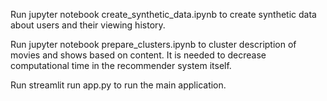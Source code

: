 Run jupyter notebook create_synthetic_data.ipynb to create synthetic data about users and their viewing history.

Run jupyter notebook prepare_clusters.ipynb to cluster description of movies and shows based on content. It is needed to decrease computational time in the recommender system itself.

Run streamlit run app.py to run the main application. 
